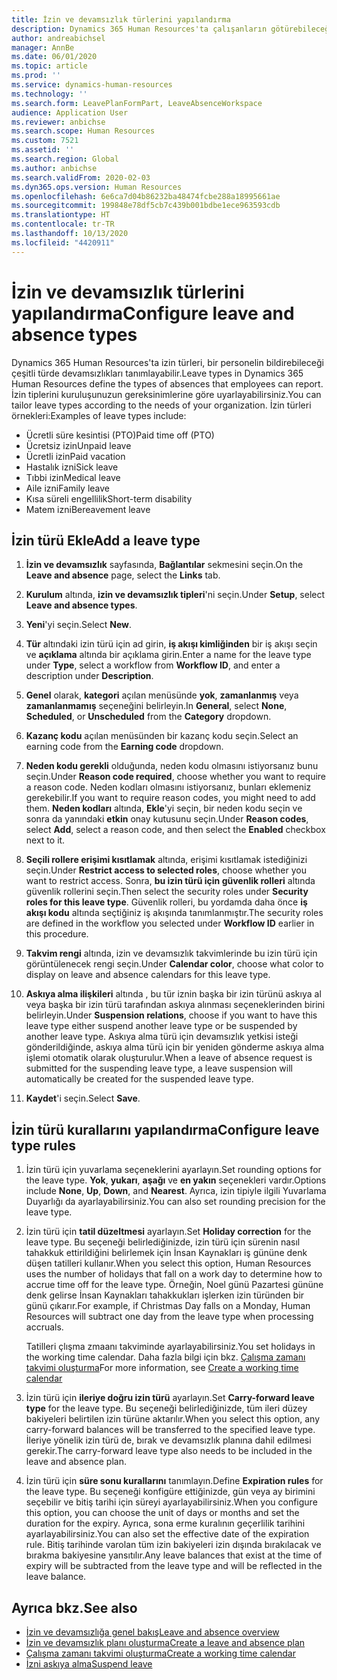 ```yaml
---
title: İzin ve devamsızlık türlerini yapılandırma
description: Dynamics 365 Human Resources'ta çalışanların götürebileceği izin tiplerini ayarlayın.
author: andreabichsel
manager: AnnBe
ms.date: 06/01/2020
ms.topic: article
ms.prod: ''
ms.service: dynamics-human-resources
ms.technology: ''
ms.search.form: LeavePlanFormPart, LeaveAbsenceWorkspace
audience: Application User
ms.reviewer: anbichse
ms.search.scope: Human Resources
ms.custom: 7521
ms.assetid: ''
ms.search.region: Global
ms.author: anbichse
ms.search.validFrom: 2020-02-03
ms.dyn365.ops.version: Human Resources
ms.openlocfilehash: 6e6ca7d04b86232ba48474fcbe288a18995661ae
ms.sourcegitcommit: 199848e78df5cb7c439b001bdbe1ece963593cdb
ms.translationtype: HT
ms.contentlocale: tr-TR
ms.lasthandoff: 10/13/2020
ms.locfileid: "4420911"
---
```

# <a name="configure-leave-and-absence-types"></a><span data-ttu-id="dfbe6-103">İzin ve devamsızlık türlerini yapılandırma</span><span class="sxs-lookup"><span data-stu-id="dfbe6-103">Configure leave and absence types</span></span>

<span data-ttu-id="dfbe6-104">Dynamics 365 Human Resources'ta izin türleri, bir personelin bildirebileceği çeşitli türde devamsızlıkları tanımlayabilir.</span><span class="sxs-lookup"><span data-stu-id="dfbe6-104">Leave types in Dynamics 365 Human Resources define the types of absences that employees can report.</span></span> <span data-ttu-id="dfbe6-105">İzin tiplerini kuruluşunuzun gereksinimlerine göre uyarlayabilirsiniz.</span><span class="sxs-lookup"><span data-stu-id="dfbe6-105">You can tailor leave types according to the needs of your organization.</span></span> <span data-ttu-id="dfbe6-106">İzin türleri örnekleri:</span><span class="sxs-lookup"><span data-stu-id="dfbe6-106">Examples of leave types include:</span></span>

- <span data-ttu-id="dfbe6-107">Ücretli süre kesintisi (PTO)</span><span class="sxs-lookup"><span data-stu-id="dfbe6-107">Paid time off (PTO)</span></span>
- <span data-ttu-id="dfbe6-108">Ücretsiz izin</span><span class="sxs-lookup"><span data-stu-id="dfbe6-108">Unpaid leave</span></span>
- <span data-ttu-id="dfbe6-109">Ücretli izin</span><span class="sxs-lookup"><span data-stu-id="dfbe6-109">Paid vacation</span></span>
- <span data-ttu-id="dfbe6-110">Hastalık izni</span><span class="sxs-lookup"><span data-stu-id="dfbe6-110">Sick leave</span></span>
- <span data-ttu-id="dfbe6-111">Tıbbi izin</span><span class="sxs-lookup"><span data-stu-id="dfbe6-111">Medical leave</span></span>
- <span data-ttu-id="dfbe6-112">Aile izni</span><span class="sxs-lookup"><span data-stu-id="dfbe6-112">Family leave</span></span>
- <span data-ttu-id="dfbe6-113">Kısa süreli engellilik</span><span class="sxs-lookup"><span data-stu-id="dfbe6-113">Short-term disability</span></span>
- <span data-ttu-id="dfbe6-114">Matem izni</span><span class="sxs-lookup"><span data-stu-id="dfbe6-114">Bereavement leave</span></span>

## <a name="add-a-leave-type"></a><span data-ttu-id="dfbe6-115">İzin türü Ekle</span><span class="sxs-lookup"><span data-stu-id="dfbe6-115">Add a leave type</span></span>

1. <span data-ttu-id="dfbe6-116">**İzin ve devamsızlık** sayfasında, **Bağlantılar** sekmesini seçin.</span><span class="sxs-lookup"><span data-stu-id="dfbe6-116">On the **Leave and absence** page, select the **Links** tab.</span></span>

2. <span data-ttu-id="dfbe6-117">**Kurulum** altında, **izin ve devamsızlık tipleri**'ni seçin.</span><span class="sxs-lookup"><span data-stu-id="dfbe6-117">Under **Setup**, select **Leave and absence types**.</span></span>

3. <span data-ttu-id="dfbe6-118">**Yeni**'yi seçin.</span><span class="sxs-lookup"><span data-stu-id="dfbe6-118">Select **New**.</span></span>

4. <span data-ttu-id="dfbe6-119">**Tür** altındaki izin türü için ad girin, **iş akışı kimliğinden** bir iş akışı seçin ve **açıklama** altında bir açıklama girin.</span><span class="sxs-lookup"><span data-stu-id="dfbe6-119">Enter a name for the leave type under **Type**, select a workflow from **Workflow ID**, and enter a description under **Description**.</span></span>

5. <span data-ttu-id="dfbe6-120">**Genel** olarak, **kategori** açılan menüsünde **yok**, **zamanlanmış** veya **zamanlanmamış** seçeneğini belirleyin.</span><span class="sxs-lookup"><span data-stu-id="dfbe6-120">In **General**, select **None**, **Scheduled**, or **Unscheduled** from the **Category** dropdown.</span></span>

6. <span data-ttu-id="dfbe6-121">**Kazanç kodu** açılan menüsünden bir kazanç kodu seçin.</span><span class="sxs-lookup"><span data-stu-id="dfbe6-121">Select an earning code from the **Earning code** dropdown.</span></span>

7. <span data-ttu-id="dfbe6-122">**Neden kodu gerekli** olduğunda, neden kodu olmasını istiyorsanız bunu seçin.</span><span class="sxs-lookup"><span data-stu-id="dfbe6-122">Under **Reason code required**, choose whether you want to require a reason code.</span></span> <span data-ttu-id="dfbe6-123">Neden kodları olmasını istiyorsanız, bunları eklemeniz gerekebilir.</span><span class="sxs-lookup"><span data-stu-id="dfbe6-123">If you want to require reason codes, you might need to add them.</span></span> <span data-ttu-id="dfbe6-124">**Neden kodları** altında, **Ekle**'yi seçin, bir neden kodu seçin ve sonra da yanındaki **etkin** onay kutusunu seçin.</span><span class="sxs-lookup"><span data-stu-id="dfbe6-124">Under **Reason codes**, select **Add**, select a reason code, and then select the **Enabled** checkbox next to it.</span></span>

8. <span data-ttu-id="dfbe6-125">**Seçili rollere erişimi kısıtlamak** altında, erişimi kısıtlamak istediğinizi seçin.</span><span class="sxs-lookup"><span data-stu-id="dfbe6-125">Under **Restrict access to selected roles**, choose whether you want to restrict access.</span></span> <span data-ttu-id="dfbe6-126">Sonra, **bu izin türü için güvenlik rolleri** altında güvenlik rollerini seçin.</span><span class="sxs-lookup"><span data-stu-id="dfbe6-126">Then select the security roles under **Security roles for this leave type**.</span></span> <span data-ttu-id="dfbe6-127">Güvenlik rolleri, bu yordamda daha önce **iş akışı kodu** altında seçtiğiniz iş akışında tanımlanmıştır.</span><span class="sxs-lookup"><span data-stu-id="dfbe6-127">The security roles are defined in the workflow you selected under **Workflow ID** earlier in this procedure.</span></span>

9. <span data-ttu-id="dfbe6-128">**Takvim rengi** altında, izin ve devamsızlık takvimlerinde bu izin türü için görüntülenecek rengi seçin.</span><span class="sxs-lookup"><span data-stu-id="dfbe6-128">Under **Calendar color**, choose what color to display on leave and absence calendars for this leave type.</span></span> 

10. <span data-ttu-id="dfbe6-129">**Askıya alma ilişkileri** altında , bu tür iznin başka bir izin türünü askıya al veya başka bir izin türü tarafından askıya alınması seçeneklerinden birini belirleyin.</span><span class="sxs-lookup"><span data-stu-id="dfbe6-129">Under **Suspension relations**, choose if you want to have this leave type either suspend another leave type or be suspended by another leave type.</span></span> <span data-ttu-id="dfbe6-130">Askıya alma türü için devamsızlık yetkisi isteği gönderildiğinde, askıya alma türü için bir yeniden gönderme askıya alma işlemi otomatik olarak oluşturulur.</span><span class="sxs-lookup"><span data-stu-id="dfbe6-130">When a leave of absence request is submitted for the suspending leave type, a leave suspension will automatically be created for the suspended leave type.</span></span> 

10. <span data-ttu-id="dfbe6-131">**Kaydet**'i seçin.</span><span class="sxs-lookup"><span data-stu-id="dfbe6-131">Select **Save**.</span></span>

## <a name="configure-leave-type-rules"></a><span data-ttu-id="dfbe6-132">İzin türü kurallarını yapılandırma</span><span class="sxs-lookup"><span data-stu-id="dfbe6-132">Configure leave type rules</span></span>

1. <span data-ttu-id="dfbe6-133">İzin türü için yuvarlama seçeneklerini ayarlayın.</span><span class="sxs-lookup"><span data-stu-id="dfbe6-133">Set rounding options for the leave type.</span></span> <span data-ttu-id="dfbe6-134">**Yok**, **yukarı**, **aşağı** ve **en yakın** seçenekleri vardır.</span><span class="sxs-lookup"><span data-stu-id="dfbe6-134">Options include **None**, **Up**, **Down**, and **Nearest**.</span></span> <span data-ttu-id="dfbe6-135">Ayrıca, izin tipiyle ilgili Yuvarlama Duyarlığı da ayarlayabilirsiniz.</span><span class="sxs-lookup"><span data-stu-id="dfbe6-135">You can also set rounding precision for the leave type.</span></span>

2. <span data-ttu-id="dfbe6-136">İzin türü için **tatil düzeltmesi** ayarlayın.</span><span class="sxs-lookup"><span data-stu-id="dfbe6-136">Set **Holiday correction** for the leave type.</span></span> <span data-ttu-id="dfbe6-137">Bu seçeneği belirlediğinizde, izin türü için sürenin nasıl tahakkuk ettirildiğini belirlemek için İnsan Kaynakları iş gününe denk düşen tatilleri kullanır.</span><span class="sxs-lookup"><span data-stu-id="dfbe6-137">When you select this option, Human Resources uses the number of holidays that fall on a work day to determine how to accrue time off for the leave type.</span></span> <span data-ttu-id="dfbe6-138">Örneğin, Noel günü Pazartesi gününe denk gelirse İnsan Kaynakları tahakkukları işlerken izin türünden bir günü çıkarır.</span><span class="sxs-lookup"><span data-stu-id="dfbe6-138">For example, if Christmas Day falls on a Monday, Human Resources will subtract one day from the leave type when processing accruals.</span></span>

   <span data-ttu-id="dfbe6-139">Tatilleri çlışma zmaanı takviminde ayarlayabilirsiniz.</span><span class="sxs-lookup"><span data-stu-id="dfbe6-139">You set holidays in the working time calendar.</span></span> <span data-ttu-id="dfbe6-140">Daha fazla bilgi için bkz. [Çalışma zamanı takvimi oluşturma](hr-leave-and-absence-working-time-calendar.md)</span><span class="sxs-lookup"><span data-stu-id="dfbe6-140">For more information, see [Create a working time calendar](hr-leave-and-absence-working-time-calendar.md)</span></span>
   
 3. <span data-ttu-id="dfbe6-141">İzin türü için **ileriye doğru izin türü** ayarlayın.</span><span class="sxs-lookup"><span data-stu-id="dfbe6-141">Set **Carry-forward leave type** for the leave type.</span></span> <span data-ttu-id="dfbe6-142">Bu seçeneği belirlediğinizde, tüm ileri düzey bakiyeleri belirtilen izin türüne aktarılır.</span><span class="sxs-lookup"><span data-stu-id="dfbe6-142">When you select this option, any carry-forward balances will be transferred to the specified leave type.</span></span> <span data-ttu-id="dfbe6-143">İleriye yönelik izin türü de, bırak ve devamsızlık planına dahil edilmesi gerekir.</span><span class="sxs-lookup"><span data-stu-id="dfbe6-143">The carry-forward leave type also needs to be included in the leave and absence plan.</span></span> 
 
 4. <span data-ttu-id="dfbe6-144">İzin türü için **süre sonu kurallarını** tanımlayın.</span><span class="sxs-lookup"><span data-stu-id="dfbe6-144">Define **Expiration rules** for the leave type.</span></span> <span data-ttu-id="dfbe6-145">Bu seçeneği konfigüre ettiğinizde, gün veya ay birimini seçebilir ve bitiş tarihi için süreyi ayarlayabilirsiniz.</span><span class="sxs-lookup"><span data-stu-id="dfbe6-145">When you configure this option, you can choose the unit of days or months and set the duration for the expiry.</span></span> <span data-ttu-id="dfbe6-146">Ayrıca, sona erme kuralının geçerlilik tarihini ayarlayabilirsiniz.</span><span class="sxs-lookup"><span data-stu-id="dfbe6-146">You can also set the effective date of the expiration rule.</span></span> <span data-ttu-id="dfbe6-147">Bitiş tarihinde varolan tüm izin bakiyeleri izin dışında bırakılacak ve bırakma bakiyesine yansıtılır.</span><span class="sxs-lookup"><span data-stu-id="dfbe6-147">Any leave balances that exist at the time of expiry will be subtracted from the leave type and will be reflected in the leave balance.</span></span> 
 
 
## <a name="see-also"></a><span data-ttu-id="dfbe6-148">Ayrıca bkz.</span><span class="sxs-lookup"><span data-stu-id="dfbe6-148">See also</span></span>

- [<span data-ttu-id="dfbe6-149">İzin ve devamsızlığa genel bakış</span><span class="sxs-lookup"><span data-stu-id="dfbe6-149">Leave and absence overview</span></span>](hr-leave-and-absence-overview.md)
- [<span data-ttu-id="dfbe6-150">İzin ve devamsızlık planı oluşturma</span><span class="sxs-lookup"><span data-stu-id="dfbe6-150">Create a leave and absence plan</span></span>](hr-leave-and-absence-plans.md)
- [<span data-ttu-id="dfbe6-151">Çalışma zamanı takvimi oluşturma</span><span class="sxs-lookup"><span data-stu-id="dfbe6-151">Create a working time calendar</span></span>](hr-leave-and-absence-working-time-calendar.md)
- [<span data-ttu-id="dfbe6-152">İzni askıya alma</span><span class="sxs-lookup"><span data-stu-id="dfbe6-152">Suspend leave</span></span>](hr-leave-and-absence-suspend-leave.md)

